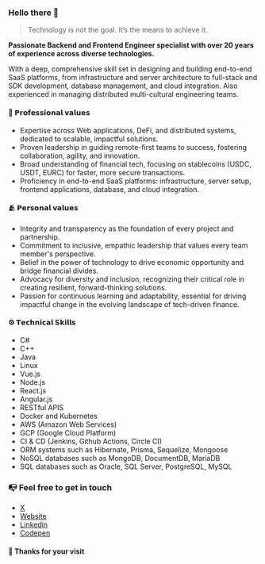 
### Hello there 👋

> Technology is not the goal. It’s the means to achieve it.

**Passionate Backend and Frontend Engineer specialist with over 20 years of experience across diverse technologies.**

With a deep, comprehensive skill set in designing and building end-to-end SaaS platforms, from infrastructure and server architecture to full-stack and SDK development, database management, and cloud integration.
Also experienced in managing distributed multi-cultural engineering teams.

#### 👔 𝗣𝗿𝗼𝗳𝗲𝘀𝘀𝗶𝗼𝗻𝗮𝗹 𝘃𝗮𝗹𝘂𝗲𝘀

* Expertise across Web applications, DeFi, and distributed systems, dedicated to scalable, impactful solutions.
* Proven leadership in guiding remote-first teams to success, fostering collaboration, agility, and innovation.
* Broad understanding of financial tech, focusing on stablecoins (USDC, USDT, EURC) for faster, more secure transactions.
* Proficiency in end-to-end SaaS platforms: infrastructure, server setup, frontend applications, database, and cloud integration.

#### 🫂 𝗣𝗲𝗿𝘀𝗼𝗻𝗮𝗹 𝘃𝗮𝗹𝘂𝗲𝘀

* Integrity and transparency as the foundation of every project and partnership.
*  Commitment to inclusive, empathic leadership that values every team member's perspective.
*  Belief in the power of technology to drive economic opportunity and bridge financial divides.
*  Advocacy for diversity and inclusion, recognizing their critical role in creating resilient, forward-thinking solutions.
*  Passion for continuous learning and adaptability, essential for driving impactful change in the evolving landscape of tech-driven finance.

#### ⚙️ 𝗧𝗲𝗰𝗵𝗻𝗶𝗰𝗮𝗹 𝗦𝗸𝗶𝗹𝗹𝘀

* C#
* C++
* Java
* Linux
* Vue.js
* Node.js
* React.js
* Angular.js
* RESTful APIS
* Docker and Kubernetes
* AWS (Amazon Web Services)
* GCP (Google Cloud Platform)
* CI & CD (Jenkins, Github Actions, Circle CI)
* ORM systems such as Hibernate, Prisma, Sequelize, Mongoose
* NoSQL databases such as MongoDB, DocumentDB, MariaDB
* SQL databases such as Oracle, SQL Server, PostgreSQL, MySQL

### 📭 Feel free to get in touch

* [X](https://x.com/felipekm)
* [Website](https://felipekm.dev)
* [Linkedin](https://linkedin.com/in/felipekm)
* [Codepen](https://codepen.io/felipekm)

#### 🎩 Thanks for your visit 

